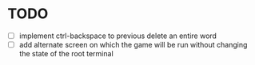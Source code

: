 

# TODO

- [ ] implement ctrl-backspace to previous delete an entire word
- [ ] add alternate screen on which the game will be run without changing the state of the root terminal